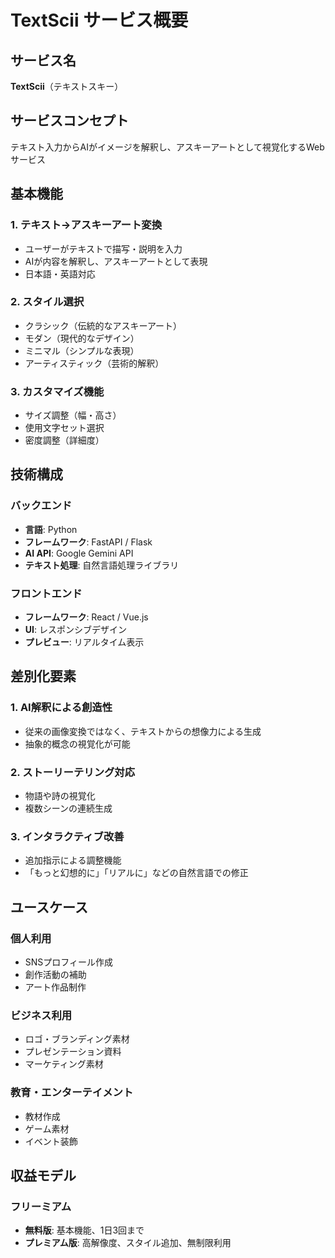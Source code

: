 # TextScii サービス概要

## サービス名
**TextScii**（テキストスキー）

## サービスコンセプト
テキスト入力からAIがイメージを解釈し、アスキーアートとして視覚化するWebサービス

## 基本機能

### 1. テキスト→アスキーアート変換
- ユーザーがテキストで描写・説明を入力
- AIが内容を解釈し、アスキーアートとして表現
- 日本語・英語対応

### 2. スタイル選択
- クラシック（伝統的なアスキーアート）
- モダン（現代的なデザイン）
- ミニマル（シンプルな表現）
- アーティスティック（芸術的解釈）

### 3. カスタマイズ機能
- サイズ調整（幅・高さ）
- 使用文字セット選択
- 密度調整（詳細度）

## 技術構成

### バックエンド
- **言語**: Python
- **フレームワーク**: FastAPI / Flask
- **AI API**: Google Gemini API
- **テキスト処理**: 自然言語処理ライブラリ

### フロントエンド
- **フレームワーク**: React / Vue.js
- **UI**: レスポンシブデザイン
- **プレビュー**: リアルタイム表示

## 差別化要素

### 1. AI解釈による創造性
- 従来の画像変換ではなく、テキストからの想像力による生成
- 抽象的概念の視覚化が可能

### 2. ストーリーテリング対応
- 物語や詩の視覚化
- 複数シーンの連続生成

### 3. インタラクティブ改善
- 追加指示による調整機能
- 「もっと幻想的に」「リアルに」などの自然言語での修正

## ユースケース

### 個人利用
- SNSプロフィール作成
- 創作活動の補助
- アート作品制作

### ビジネス利用
- ロゴ・ブランディング素材
- プレゼンテーション資料
- マーケティング素材

### 教育・エンターテイメント
- 教材作成
- ゲーム素材
- イベント装飾

## 収益モデル

### フリーミアム
- **無料版**: 基本機能、1日3回まで
- **プレミアム版**: 高解像度、スタイル追加、無制限利用